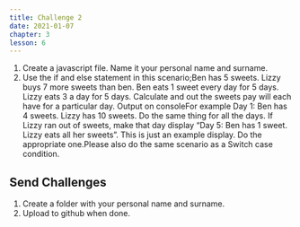 ```yaml
---
title: Challenge 2
date: 2021-01-07
chapter: 3
lesson: 6
---
```


1. Create a javascript file. Name it your personal name and surname.
2. Use the if and else statement in this scenario;Ben has 5 sweets. Lizzy buys 7 more sweets than ben. Ben eats 1 sweet every day for 5 days. Lizzy eats 3 a day for 5 days. Calculate and out the sweets pay will each have for a particular day. Output on consoleFor example Day 1: Ben has 4 sweets. Lizzy has 10 sweets. Do the same thing for all the days. If Lizzy ran out of sweets, make that day display “Day 5: Ben has 1 sweet. Lizzy eats all her sweets”. This is just an example display. Do the appropriate one.Please also do the same scenario as a Switch case condition.

## Send Challenges

1. Create a folder with your personal name and surname. 
2. Upload to github when done.